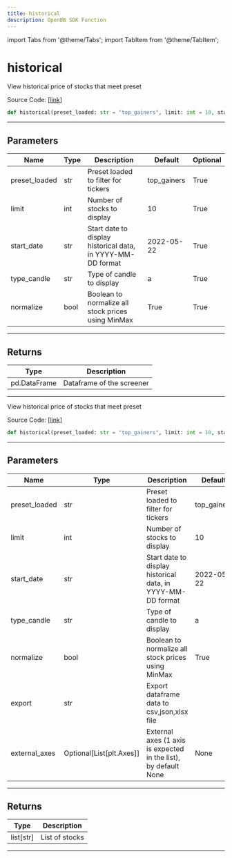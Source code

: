 ```yaml
---
title: historical
description: OpenBB SDK Function
---
```


import Tabs from '@theme/Tabs';
import TabItem from '@theme/TabItem';

# historical

<Tabs>
<TabItem value="model" label="Model" default>

View historical price of stocks that meet preset

Source Code: [[link](https://github.com/OpenBB-finance/OpenBBTerminal/tree/main/openbb_terminal/stocks/screener/yahoofinance_model.py#L53)]
```python
def historical(preset_loaded: str = "top_gainers", limit: int = 10, start_date: str = "2022-05-22", type_candle: str = "a", normalize: bool = True) -> Tuple[pd.DataFrame, List[str], bool]
```
---
## Parameters
| Name | Type | Description | Default | Optional |
| ---- | ---- | ----------- | ------- | -------- |
| preset_loaded | str | Preset loaded to filter for tickers | top_gainers | True |
| limit | int | Number of stocks to display | 10 | True |
| start_date | str | Start date to display historical data, in YYYY-MM-DD format | 2022-05-22 | True |
| type_candle | str | Type of candle to display | a | True |
| normalize | bool | Boolean to normalize all stock prices using MinMax | True | True |

---
## Returns
| Type | Description |
| ---- | ----------- |
| pd.DataFrame | Dataframe of the screener |
---


</TabItem>
<TabItem value="view" label="View">

View historical price of stocks that meet preset

Source Code: [[link](https://github.com/OpenBB-finance/OpenBBTerminal/tree/main/openbb_terminal/stocks/screener/yahoofinance_view.py#L28)]
```python
def historical(preset_loaded: str = "top_gainers", limit: int = 10, start_date: str = "2022-05-22", type_candle: str = "a", normalize: bool = True, export: str = "", external_axes: Optional[List[matplotlib.axes._axes.Axes]] = None) -> List[str]
```
---
## Parameters
| Name | Type | Description | Default | Optional |
| ---- | ---- | ----------- | ------- | -------- |
| preset_loaded | str | Preset loaded to filter for tickers | top_gainers | True |
| limit | int | Number of stocks to display | 10 | True |
| start_date | str | Start date to display historical data, in YYYY-MM-DD format | 2022-05-22 | True |
| type_candle | str | Type of candle to display | a | True |
| normalize | bool | Boolean to normalize all stock prices using MinMax | True | True |
| export | str | Export dataframe data to csv,json,xlsx file |  | True |
| external_axes | Optional[List[plt.Axes]] | External axes (1 axis is expected in the list), by default None | None | True |

---
## Returns
| Type | Description |
| ---- | ----------- |
| list[str] | List of stocks |
---


</TabItem>
</Tabs>